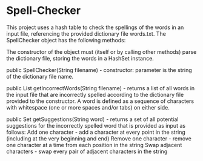 # Spell-Checker

This project uses a hash table to check the spellings of the words in an input file, referencing the provided dictionary file words.txt. The SpellChecker object has the following methods:

The constructor of the object must (itself or by calling other methods) parse the dictionary file, storing the words in a HashSet instance.

public SpellChecker(String filename) - constructor: parameter is the string of the dictionary file name. 

public List<String> getIncorrectWords(String filename) - returns a list of all words in the input file that are incorrectly spelled according to the dictionary file provided to the constructor. A word is defined as a sequence of characters with whitespace (one or more spaces and/or tabs) on either side.

public Set<String> getSuggestions(String word) - returns a set of all potential suggestions for the incorrectly spelled word that is provided as input as follows: 
  Add one character - add a character at every point in the string (including at the very beginning and end)
  Remove one character - remove one character at a time from each position in the string
  Swap adjacent characters - swap every pair of adjacent characters in the string

